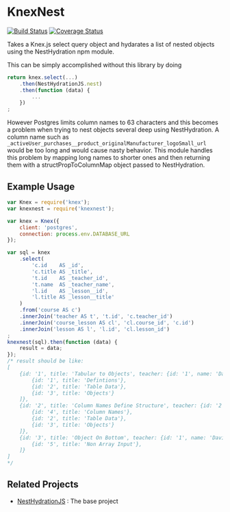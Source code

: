 KnexNest
========
[![Build Status](https://travis-ci.org/CoursePark/KnexNest.svg?branch=master)](https://travis-ci.org/CoursePark/KnexNest)
[![Coverage Status](https://coveralls.io/repos/CoursePark/KnexNest/badge.svg?branch=master&service=github)](https://coveralls.io/github/CoursePark/KnexNest?branch=master)

Takes a Knex.js select query object and hydarates a list of nested objects using the NestHydration npm module.

This can be simply accomplished without this library by doing

```javascript
return knex.select(...)
	.then(NestHydrationJS.nest)
	.then(function (data) {
		...
	})
;
```

However Postgres limits column names to 63 characters and this becomes a problem when trying to nest objects several deep using NestHydration. A column name such as `_activeUser_purchases__product_originalManufacturer_logoSmall_url` would be too long and would cause nasty behavior. This module handles this problem by mapping long names to shorter ones and then returning them with a structPropToColumnMap object passed to NestHydration.

Example Usage
-------------

```javascript
var Knex = require('knex');
var knexnest = require('knexnest');

var knex = Knex({
	client: 'postgres',
	connection: process.env.DATABASE_URL
});

var sql = knex
	.select(
		'c.id    AS _id',
		'c.title AS _title',
		't.id    AS _teacher_id',
		't.name  AS _teacher_name',
		'l.id    AS _lesson__id',
		'l.title AS _lesson__title'
	)
	.from('course AS c')
	.innerJoin('teacher AS t', 't.id', 'c.teacher_id')
	.innerJoin('course_lesson AS cl', 'cl.course_id', 'c.id')
	.innerJoin('lesson AS l', 'l.id', 'cl.lesson_id')
;
knexnest(sql).then(function (data) {
	result = data;
});
/* result should be like:
[
	{id: '1', title: 'Tabular to Objects', teacher: {id: '1', name: 'David'}, lesson: [
		{id: '1', title: 'Defintions'},
		{id: '2', title: 'Table Data'},
		{id: '3', title: 'Objects'}
	]},
	{id: '2', title: 'Column Names Define Structure', teacher: {id: '2', name: 'Chris'}, lesson: [
		{id: '4', title: 'Column Names'},
		{id: '2', title: 'Table Data'},
		{id: '3', title: 'Objects'}
	]},
	{id: '3', title: 'Object On Bottom', teacher: {id: '1', name: 'David'}, lesson: [
		{id: '5', title: 'Non Array Input'},
	]}
]
*/
```

Related Projects
----------------

- [NestHydrationJS](https://github.com/CoursePark/NestHydrationJS) : The base project
